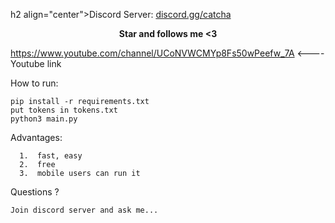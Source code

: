 h2 align="center">Discord Server: <a href="https://discord.gg/catcha">discord.gg/catcha</a></h2>

<p align="center">
<strong>Star and follows me <3</strong>

https://www.youtube.com/channel/UCoNVWCMYp8Fs50wPeefw_7A <---- Youtube link
</p

How to run:
```
pip install -r requirements.txt
put tokens in tokens.txt
python3 main.py
```

Advantages:
```
  1.  fast, easy
  2.  free
  3.  mobile users can run it
```
Questions ?
```
Join discord server and ask me...
```
